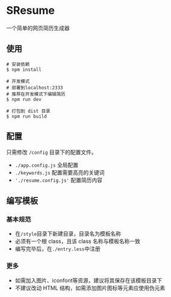 # SResume
一个简单的网页简历生成器

## 使用

```
# 安装依赖
$ npm install

# 开发模式
# 部署到localhost:2333
# 推荐在开发模式下编辑简历
$ npm run dev

# 打包到 dist 目录
$ npm run build
```

## 配置

只需修改 `/config` 目录下的配置文件。

- `./app.config.js` 全局配置
- `./keywords.js` 配置需要高亮的关键词
- `'./resume.config.js'` 配置简历内容

## 编写模板

### 基本规范

- 在`/style`目录下新建目录，目录名为模板名称
- 必须有一个根 class，且该 class 名称与模板名称一致
- 编写完毕后，在`./entry.less`中注册

### 更多

- 如需加入图片、iconfont等资源，建议将其保存在该模板目录下
- 不建议改动 HTML 结构，如需添加图片图标等元素应使用伪元素
